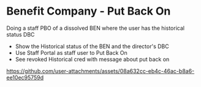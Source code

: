 # Benefit Company - Put Back On

Doing a staff PBO of a dissolved BEN where the user has the historical status DBC

- Show the Historical status of the BEN and the director's DBC
- Use Staff Portal as staff user to Put Back On
- See revoked Historical cred with message about put back on

https://github.com/user-attachments/assets/08a632cc-eb4c-46ac-b8a6-ee10ec95759d

